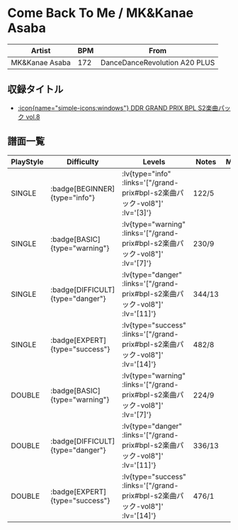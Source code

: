 # Come Back To Me / MK&Kanae Asaba

|Artist|BPM|From|
|------|---|----|
|MK&Kanae Asaba|172|DanceDanceRevolution A20 PLUS|

## 収録タイトル

- [ :icon{name="simple-icons:windows"} DDR GRAND PRIX BPL S2楽曲パック vol.8](/grand-prix#bpl-s2楽曲パック-vol8)

## 譜面一覧

|PlayStyle|Difficulty|Levels|Notes|Movie|
|---------|----------|------|-----|-----|
|SINGLE| :badge[BEGINNER]{type="info"} | :lv{type="info" :links='["/grand-prix#bpl-s2楽曲パック-vol8"]' :lv='[3]'} |122/5||
|SINGLE| :badge[BASIC]{type="warning"} | :lv{type="warning" :links='["/grand-prix#bpl-s2楽曲パック-vol8"]' :lv='[7]'} |230/9||
|SINGLE| :badge[DIFFICULT]{type="danger"} | :lv{type="danger" :links='["/grand-prix#bpl-s2楽曲パック-vol8"]' :lv='[11]'} |344/13||
|SINGLE| :badge[EXPERT]{type="success"} | :lv{type="success" :links='["/grand-prix#bpl-s2楽曲パック-vol8"]' :lv='[14]'} |482/8||
|DOUBLE| :badge[BASIC]{type="warning"} | :lv{type="warning" :links='["/grand-prix#bpl-s2楽曲パック-vol8"]' :lv='[7]'} |224/9||
|DOUBLE| :badge[DIFFICULT]{type="danger"} | :lv{type="danger" :links='["/grand-prix#bpl-s2楽曲パック-vol8"]' :lv='[11]'} |336/13||
|DOUBLE| :badge[EXPERT]{type="success"} | :lv{type="success" :links='["/grand-prix#bpl-s2楽曲パック-vol8"]' :lv='[14]'} |476/1||
